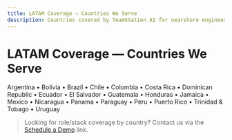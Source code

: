 ```yaml
---
title: LATAM Coverage — Countries We Serve
description: Countries covered by TeamStation AI for nearshore engineering in US-friendly time zones.
---
```


# LATAM Coverage — Countries We Serve

Argentina • Bolivia • Brazil • Chile • Colombia • Costa Rica • Dominican Republic • Ecuador • El Salvador • Guatemala • Honduras • Jamaica • Mexico • Nicaragua • Panama • Paraguay • Peru • Puerto Rico • Trinidad & Tobago • Uruguay

> Looking for role/stack coverage by country? Contact us via the [Schedule a Demo](https://calendar.google.com/calendar/u/0/appointments/schedules/AcZssZ1JD2e4SmSzEC82NiTvzvUJNaghMafqlUdoTB9YlWfUSsJa2fC4uqoXGoOb9XNhRIsNa-IOIXSq) link.

